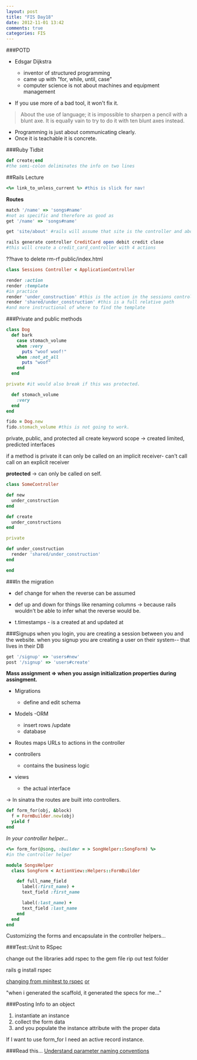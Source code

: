 ```yaml
---
layout: post
title: "FIS Day18"
date: 2012-11-01 13:42
comments: true
categories: FIS
---
```

###POTD
- Edsgar Dijkstra
  - inventor of structured programming
  - came up with "for, while, until, case"
  - computer science is not about machines and equipment management
 
 - If you use more of a bad tool, it won't fix it.
  >About the use of language; it is impossible to sharpen a pencil with a blunt axe. It is equally vain to try to do it with ten blunt axes instead.
       
  - Programming is just about communicating clearly.
  - Once it is teachable it is concrete.

###Ruby Tidbit
```ruby Semi-Colon Deliminates a Line
def create;end
#the semi-colon deliminates the info on two lines
```

##Rails Lecture
```ruby link to unless current
<%= link_to_unless_current %> #this is slick for nav!
```

**Routes**
```ruby Routes File
match '/name' => 'songs#name'
#not as specific and therefore as good as
get '/name' => 'songs#name'

get 'site/about' #rails will assume that site is the controller and about is the action
```

```ruby Generate a Controller
rails generate controller CreditCard open debit credit close
#this will create a credit_card_controller with 4 actions
```
??have to delete rm-rf public/index.html

```ruby Rendering Templates
class Sessions Controller < ApplicationController

render :action
render :template
#in practice
render 'under_construction' #this is the action in the sessions controller
render 'shared/under_construction' #this is a full relative path
#and more instructional of where to find the template
```

###Private and public methods
```ruby Private Method e.g.
class Dog
  def bark
    case stomach_volume
    when :very
      puts "woof woof!"
    when :not_at_all
      puts "woof"
    end
  end

private #it would also break if this was protected.

  def stomach_volume
    :very
  end
end

fido = Dog.new
fido.stomach_volume #this is not going to work.
```
private, public, and protected all create keyword scope -> created limited, predicted interfaces

if a method is private it can only be called on an implicit receiver- can't call call on an explicit receiver

**protected** -> can only be called on self.

```ruby When Private Methods Become Useful in the Controller
class SomeController

def new
  under_construction
end

def create
  under_constructions
end

private

def under_construction
  render 'shared/under_construction'
end

end
```

###In the migration
  - def change for when the reverse can be assumed
  - def up and down for things like renaming columns -> because rails wouldn't be able to infer what the reverse would be.

  - t.timestamps - is a created at and updated at

###Signups
when you login, you are creating a session between you and the website.
when you signup you are creating a user on their system-- that lives in their DB
```ruby Routes
get '/signup' => 'users#new'
post '/signup' => 'users#create'
```

**Mass assignment => when you assign initialization properties during assingment.**

- Migrations 
  - define and edit schema

- Models -ORM
  - insert rows /update
  - database

- Routes
  maps URLs to actions in the controller

- controllers
  - contains the business logic

- views
  - the actual interface

-> In sinatra the routes are built into controllers.

```ruby This must be how form_for works
def form_for(obj, &block)
  f = FormBuilder.new(obj)
  yield f
end
```

*In your controller helper...*
```ruby Rolling My Own Form Builder
<%= form_for(@song, :builder = > SongHelper::SongForm) %>
#in the controller helper

module SongsHelper
  class SongForm < ActionView::Helpers::FormBuilder

    def full_name_field
      label(:first_name) + 
      text_field :first_name

      label(:last_name) + 
      text_field :last_name
    end
  end
end
```
Customizing the forms and encapsulate in the controller helpers...

###Test::Unit to RSpec

change out the libraries
add rspec to the gem file
rip out test folder

rails g install rspec

[changing from minitest to rspec](http://stackoverflow.com/questions/9884033/ruby-on-rails-switch-from-test-unit-to-rspec) [or](http://stackoverflow.com/questions/5072662/how-to-remove-unit-test-and-replace-it-with-rspec)


"when i generated the scaffold, it generated the specs for me..."

###Posting Info to an object
1. instantiate an instance
2. collect the form data
3. and you populate the instance attribute with the proper data

If I want to use form_for I need an active record instance.

###Read this...
[Understand parameter naming conventions](http://guides.rubyonrails.org/v2.3.11/form_helpers.html#understanding-parameter-naming-conventions)